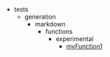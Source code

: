 - tests
    - generation
        - markdown
            - functions
                - experimental
                    - [myFunction1](tests/generation/markdown/functions/experimental/myFunction1.md)
